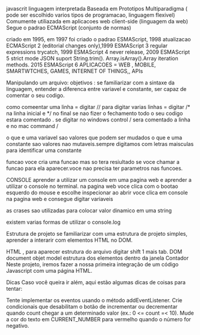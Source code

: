 javascrit
linguagem interpretada
Baseada em Prototipos
Multiparadigma ( pode ser escolhido varios tipos de programacao, linguagem flexivel)
Comumente utiliazada em aplicacoes web client-side (linguagem da web)
Segue o padrao ECMAScript (conjunto de normas)

criado em 1995, em 1997 foi criado o padrao ESMAScript, 1998 atualizacao ECMAScript 2 (editorial changes only),1999 ESMAScript 3 regular expressions trycatch, 1999 ESMAScript 4 never release, 2009 ESMAScript 5 strict mode JSON suport String.trim(). Array.isArray().Array iteration methods. 2015 ESMAScript 6
APLICACOES = WEB , MOBILE, SMARTWTCHES, GAMES, INTERNET OF THINGS,, APIs

Manipulando um arquivo:
objetivos  :
se familiarizar com a sintaxe da linguagem, entender a diferenca entre variavel e constante, ser capaz de comentar o seu codigo.

como comeentar uma linha = digitar //
para digitar varias linhas = digitar /* na linha inicial e */ no final se nao fizer o fechamento todo o seu codigo estara comentado .
se digitar no windows control / sera comentado a linha e no mac command /

o que e uma variavel sao valores que podem ser mudados
o que e uma constante sao valores nao mutaveis.sempre digitamos com letras maisculas para identificar uma constante

funcao voce cria uma funcao mas so tera resiultado se voce chamar a funcao para ela aparecer.voce nao precisa ter parametros nas funcoes.

CONSOLE aprender a utilizar um console em uma pagina web e aprender a utilizar o console no terminal.
na pagina web voce clica com o bootao esquerdo do mouse e escolhe inspecionar ao abrir voce clica em console na pagina web e consegue digitar variaveis

as crases sao utilizadas para colocar valor dinamico  em uma string

existem varias formas de utilizar o console.log

Estrutura de projeto
se familiarizar com uma estrutura de projeto simples,
aprender a interarir com elementos HTML no DOM.

HTML , para aparecer estrutura do arquivo digitar shift 1 mais tab.
 DOM document objet model
 estrutura dos elementos dentro da janela
 Contador
Neste projeto, iremos fazer a nossa primeira integração de um código Javascript com uma página HTML.

Dicas
Caso você queira ir além, aqui estão algumas dicas de coisas para tentar:

Tente implementar os eventos usando o método addEventListener.
Crie condicionais que desabilitam o botão de incrementar ou decrementar quando count chegar a um determinado valor (ex.: 0 <= count =< 10).
Mude a cor do texto em CURRENT_NUMBER para vermelho quando o número for negativo.

